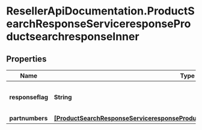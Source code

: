 # ResellerApiDocumentation.ProductSearchResponseServiceresponseProductsearchresponseInner

## Properties

Name | Type | Description | Notes
------------ | ------------- | ------------- | -------------
**responseflag** | **String** | Number of records in the search result. | [optional] 
**partnumbers** | [**[ProductSearchResponseServiceresponseProductsearchresponseInnerPartnumbersInner]**](ProductSearchResponseServiceresponseProductsearchresponseInnerPartnumbersInner.md) |  | [optional] 


